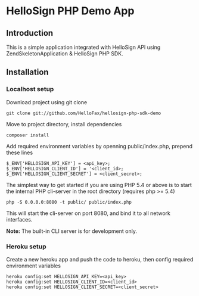 HelloSign PHP Demo App
=========================

Introduction
------------
This is a simple application integrated with HelloSign API using ZendSkeletonApplication & HelloSign PHP SDK.

Installation
------------

### Localhost setup

Download project using git clone

    git clone git://github.com/HelloFax/hellosign-php-sdk-demo
    
Move to project directory, install dependencies

    composer install

Add required environment variables by openning public/index.php, prepend these lines

    $_ENV['HELLOSIGN_API_KEY'] = <api_key>;
    $_ENV['HELLOSIGN_CLIENT_ID'] = '<client_id>;
    $_ENV['HELLOSIGN_CLIENT_SECRET'] = <client_secret>;

The simplest way to get started if you are using PHP 5.4 or above is to start the internal PHP cli-server in the root directory (requires php >= 5.4)

    php -S 0.0.0.0:8080 -t public/ public/index.php

This will start the cli-server on port 8080, and bind it to all network interfaces.

**Note:** The built-in CLI server is for development only.

### Heroku setup

Create a new heroku app and push the code to heroku, then config required environment variables
    
    heroku config:set HELLOSIGN_API_KEY=<api_key>
    heroku config:set HELLOSIGN_CLIENT_ID=<client_id>
    heroku config:set HELLOSIGN_CLIENT_SECRET=<client_secret>
